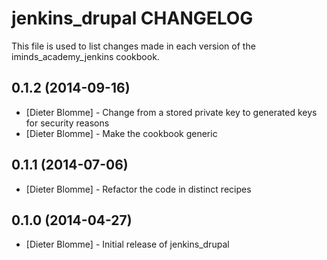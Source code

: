 jenkins_drupal CHANGELOG
================================

This file is used to list changes made in each version of the iminds_academy_jenkins cookbook.

0.1.2  (2014-09-16)
------------------
- [Dieter Blomme] - Change from a stored private key to generated keys for security reasons
- [Dieter Blomme] - Make the cookbook generic

0.1.1  (2014-07-06)
------------------
- [Dieter Blomme] - Refactor the code in distinct recipes

0.1.0  (2014-04-27)
------------------
- [Dieter Blomme] - Initial release of jenkins_drupal
